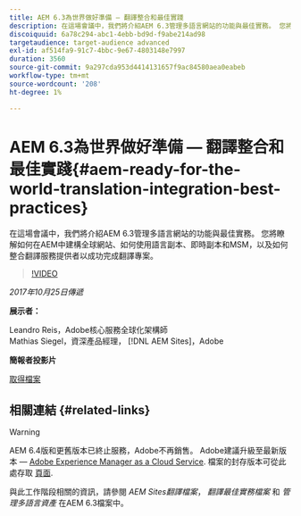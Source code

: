 ```yaml
---
title: AEM 6.3為世界做好準備 — 翻譯整合和最佳實踐
description: 在這場會議中，我們將介紹AEM 6.3管理多語言網站的功能與最佳實務。 您將瞭解如何在AEM中建構全球網站、如何使用語言副本、即時副本和MSM，以及如何整合翻譯服務提供者以成功完成翻譯專案。
discoiquuid: 6a78c294-abc1-4ebb-bd9d-f9abe214ad98
targetaudience: target-audience advanced
exl-id: af514fa9-91c7-4bbc-9e67-4803148e7997
duration: 3560
source-git-commit: 9a297cda953d4414131657f9ac84580aea0eabeb
workflow-type: tm+mt
source-wordcount: '208'
ht-degree: 1%

---
```


# AEM 6.3為世界做好準備 — 翻譯整合和最佳實踐{#aem-ready-for-the-world-translation-integration-best-practices}

在這場會議中，我們將介紹AEM 6.3管理多語言網站的功能與最佳實務。 您將瞭解如何在AEM中建構全球網站、如何使用語言副本、即時副本和MSM，以及如何整合翻譯服務提供者以成功完成翻譯專案。

>[!VIDEO](https://video.tv.adobe.com/v/21532/?quality=9)

*2017年10月25日傳遞*

**展示者：**

Leandro Reis，Adobe核心服務全球化架構師\
Mathias Siegel，資深產品經理， [!DNL AEM Sites]，Adobe

**簡報者投影片**

[取得檔案](assets/immerse-2017-translationpresentation-rev1.pdf)

## 相關連結 {#related-links}

>[!WARNING]
>
>AEM 6.4版和更舊版本已終止服務，Adobe不再銷售。  Adobe建議升級至最新版本 —  [Adobe Experience Manager as a Cloud Service](https://experienceleague.adobe.com/docs/experience-manager-cloud-service.html).  檔案的封存版本可從此處存取 [頁面](https://experienceleague.adobe.com/docs/experience-manager-release-information/aem-release-updates/previous-updates/aem-previous-versions.html).
>
>與此工作階段相關的資訊，請參閱 *AEM Sites翻譯檔案*， *翻譯最佳實務檔案* 和 *管理多語言資產* 在AEM 6.3檔案中。
